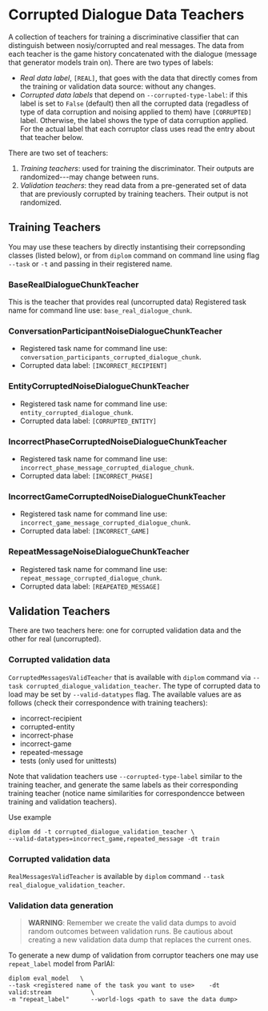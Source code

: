 # Corrupted Dialogue Data Teachers

A collection of teachers for training a discriminative classifier that can distinguish between nosiy/corrupted and real messages.
The data from each teacher is the game history concatenated with the dialogue (message that generator models train on).
There are two types of labels:
* *Real data label*, `[REAL]`, that goes with the data that directly comes from the training or validation data source: without any changes.
* *Corrupted data labels* that depend on `--corrupted-type-label`: if this label is set to `False` (default) then all the corrupted data (regadless of type of data corruption and noising applied to them) have `[CORRUPTED]` label.
Otherwise, the label shows the type of data corruption applied.
For the actual label that each corruptor class uses read the entry about that teacher below.

There are two set of teachers:

1. *Training teachers*: used for training the discriminator. Their outputs are randomized---may change between runs.
2. *Validation teachers*: they read data from a pre-generated set of data that are previously corrupted by training teachers. Their output is not randomized.

## Training Teachers
You may use these teachers by directly instantising their correpsonding classes (listed below), or from `diplom` command on command line using flag `--task` or `-t` and passing in their registered name.

### BaseRealDialogueChunkTeacher
This is the teacher that provides real (uncorrupted data)
Registered task name for command line use: `base_real_dialogue_chunk`.

### ConversationParticipantNoiseDialogueChunkTeacher
* Registered task name for command line use: `conversation_participants_corrupted_dialogue_chunk`.
* Corrupted data label: `[INCORRECT_RECIPIENT]`

### EntityCorruptedNoiseDialogueChunkTeacher
* Registered task name for command line use: `entity_corrupted_dialogue_chunk`.
* Corrupted data label: `[CORRUPTED_ENTITY]`

### IncorrectPhaseCorruptedNoiseDialogueChunkTeacher
* Registered task name for command line use: `incorrect_phase_message_corrupted_dialogue_chunk`.
* Corrupted data label: `[INCORRECT_PHASE]`

### IncorrectGameCorruptedNoiseDialogueChunkTeacher
* Registered task name for command line use: `incorrect_game_message_corrupted_dialogue_chunk`.
* Corrupted data label: `[INCORRECT_GAME]`

### RepeatMessageNoiseDialogueChunkTeacher
* Registered task name for command line use: `repeat_message_corrupted_dialogue_chunk`.
* Corrupted data label: `[REAPEATED_MESSAGE]`

## Validation Teachers

There are two teachers here: one for corrupted validation data and the other for real (uncorrupted).

### Corrupted validation data
`CorruptedMessagesValidTeacher` that is available with `diplom` command via `--task corrupted_dialogue_validation_teacher`.
The type of corrupted data to load may be set by `--valid-datatypes` flag. The available values are as follows (check their correspondence with training teachers):
* incorrect-recipient
* corrupted-entity
* incorrect-phase
* incorrect-game
* repeated-message
* tests (only used for unittests)

Note that validation teachers use `--corrupted-type-label` similar to the training teacher, and generate the same labels as their corresponding training teacher
(notice name similarities for correspondencce between training and validation teachers).

Use example

```
diplom dd -t corrupted_dialogue_validation_teacher \
--valid-datatypes=incorrect_game,repeated_message -dt train
```

### Corrupted validation data
`RealMessagesValidTeacher` is available by `diplom` command `--task real_dialogue_validation_teacher`.

### Validation data generation

> **WARNING**: Remember we create the valid data dumps to avoid random outcomes between validation runs.
Be cautious about creating a new validation data dump that replaces the current ones.

To generate a new dump of validation from corruptor teachers one may use `repeat_label` model from ParlAI:
```
diplom eval_model   \
--task <registered name of the task you want to use>    -dt valid:stream           \
-m "repeat_label"      --world-logs <path to save the data dump>
```
